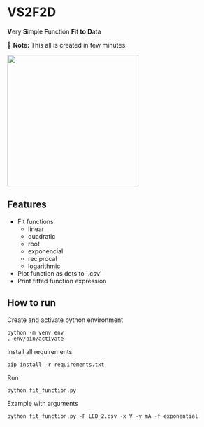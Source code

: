 # VS2F2D
**V**ery **S**imple **F**unction **F**it **to** **D**ata

:memo: **Note:** This all is created in few minutes.

<img src="https://github.com/user-attachments/assets/121bec23-ac10-4d84-8ee2-31499fa3811d" height="300">

## Features
- Fit functions
  - linear
  - quadratic
  - root
  - exponencial
  - reciprocal
  - logarithmic
- Plot function as dots to `.csv'
- Print fitted function expression

## How to run
Create and activate python environment
```console
python -m venv env
. env/bin/activate
```
Install all requirements
```console
pip install -r requirements.txt
```
Run
```console
python fit_function.py
```
Example with arguments
```console
python fit_function.py -F LED_2.csv -x V -y mA -f exponential
```
